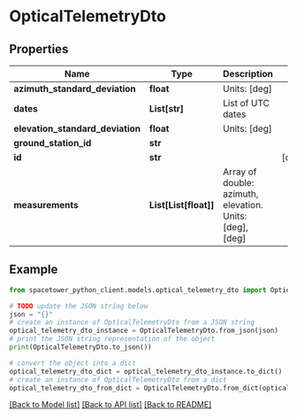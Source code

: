 # OpticalTelemetryDto


## Properties

Name | Type | Description | Notes
------------ | ------------- | ------------- | -------------
**azimuth_standard_deviation** | **float** | Units: [deg] | 
**dates** | **List[str]** | List of UTC dates | 
**elevation_standard_deviation** | **float** | Units: [deg] | 
**ground_station_id** | **str** |  | 
**id** | **str** |  | [optional] 
**measurements** | **List[List[float]]** | Array of double: azimuth, elevation. Units: [deg], [deg] | 

## Example

```python
from spacetower_python_client.models.optical_telemetry_dto import OpticalTelemetryDto

# TODO update the JSON string below
json = "{}"
# create an instance of OpticalTelemetryDto from a JSON string
optical_telemetry_dto_instance = OpticalTelemetryDto.from_json(json)
# print the JSON string representation of the object
print(OpticalTelemetryDto.to_json())

# convert the object into a dict
optical_telemetry_dto_dict = optical_telemetry_dto_instance.to_dict()
# create an instance of OpticalTelemetryDto from a dict
optical_telemetry_dto_from_dict = OpticalTelemetryDto.from_dict(optical_telemetry_dto_dict)
```
[[Back to Model list]](../README.md#documentation-for-models) [[Back to API list]](../README.md#documentation-for-api-endpoints) [[Back to README]](../README.md)


